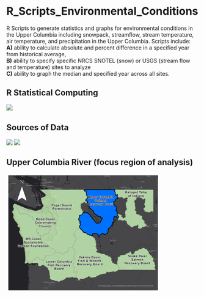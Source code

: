 # R_Scripts_Environmental_Conditions
R Scripts to generate statistics and graphs for environmental conditions in the Upper Columbia including snowpack, streamflow, stream temperature, air temperature, and precipitation in the Upper Columbia. Scripts include:<br />
 **A)** ability to calculate absolute and percent difference in a specified year from historical average, <br />
 **B)** ability to specify specific NRCS SNOTEL (snow) or USGS (stream flow and temperature) sites to analyze <br />
 **C)** ability to graph the median and specified year across all sites. <br />

## R Statistical Computing
<img src="https://www.r-project.org/Rlogo.png" width="100">

## Sources of Data
<img src="http://geology.isu.edu/logos/USGS.png" width="200">
<img src="https://mcdowellswcd.files.wordpress.com/2016/02/nrcs-logo.jpg?w=705" width="200">

## Upper Columbia River (focus region of analysis)
<img src="https://github.com/Upper-Columbia-Salmon-Recovery-Board/R_Scripts_Environmental_Conditions/blob/master/RCO_Map_v3.jpg" width="400">




